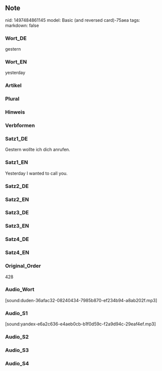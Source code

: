 ## Note
nid: 1497484861145
model: Basic (and reversed card)-75aea
tags: 
markdown: false

### Wort_DE
gestern

### Wort_EN
yesterday

### Artikel


### Plural


### Hinweis


### Verbformen


### Satz1_DE
Gestern wollte ich dich anrufen.

### Satz1_EN
Yesterday I wanted to call you.

### Satz2_DE


### Satz2_EN


### Satz3_DE


### Satz3_EN


### Satz4_DE


### Satz4_EN


### Original_Order
428

### Audio_Wort
[sound:duden-36afac32-08240434-7985b870-ef234b94-a8ab202f.mp3]

### Audio_S1
[sound:yandex-e6a2c636-e4aeb0cb-b1f0d59c-f2a9d94c-29eaf4ef.mp3]

### Audio_S2


### Audio_S3


### Audio_S4

